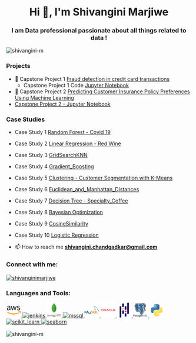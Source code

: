<h1 align="center">Hi 👋, I'm Shivangini Marjiwe</h1>
<h3 align="center">I am Data professional passionate about all things related to data !</h3>

<p align="left"> <img src="https://komarev.com/ghpvc/?username=shivangini-m&label=Profile%20views&color=0e75b6&style=flat" alt="shivangini-m" /> </p>


<h3>Projects</h3>

- 🔭 Capstone Project 1 [Fraud detection in credit card transactions](https://github.com/Shivangini-m/DataScienceGuidedCapstone/blob/master/Capstone2/CapstoneTwo%20Presentation.pdf)
   - Capstone Project 1 Code [Jupyter Notebook](https://github.com/Shivangini-m/DataScienceGuidedCapstone/blob/master/Capstone2/DataWranglingCaps-2.ipynb)
- 🔭 Capstone Project 2 [Predicting Customer Insurance Policy Preferences Using Machine Learning](https://github.com/Shivangini-m/DataScienceGuidedCapstone/blob/master/Capstone3_multiclass/Shivangini_FinalPresentation_Multiclass_Capstone3.pdf)
- [Capstone Project 2 - Jupyter Notebook](https://github.com/Shivangini-m/DataScienceGuidedCapstone/blob/master/Capstone3_multiclass/Capstone3_Multiclass.ipynb)

<h3>Case Studies</h3>

- Case Study 1 [Random Forest - Covid 19](https://github.com/Shivangini-m/DataScienceGuidedCapstone/blob/master/RandomForest%20Covid%20Case%20Study_06302020/RandomForest_casestudy_covid19.ipynb)
- Case Study 2 [Linear Regression - Red Wine](https://github.com/Shivangini-m/DataScienceGuidedCapstone/blob/master/11.4.1%20Case%20Study%20-%20Linear%20Regression/Springboard%20Regression%20Case%20Study%20-%20the%20Red%20Wine%20Dataset%20-%20Tier%203.ipynb)
- Case Study 3 [GridSearchKNN](https://github.com/Shivangini-m/DataScienceGuidedCapstone/blob/master/1600185186_GridSearchKNN_Case_Study/GridSearchKNN_Case_Study.ipynb)
- Case Study 4 [Gradient_Boosting](https://github.com/Shivangini-m/DataScienceGuidedCapstone/blob/master/1601612507_Gradient_Boosting_Case_Study_updated_10_01_2020/Gradient%20Boosting%20Case%20Study.ipynb)
- Case Study 5 [Clustering - Customer Segmentation with K-Means](https://github.com/Shivangini-m/DataScienceGuidedCapstone/blob/master/1602764303_Clustering_Case_Study_updated_10_15_2020/Clustering%20Case%20Study%20-%20Customer%20Segmentation%20with%20K-Means%20-%20Tier%203.ipynb)
- Case Study 6 [Euclidean_and_Manhattan_Distances](https://github.com/Shivangini-m/DataScienceGuidedCapstone/blob/master/1605005916_Euclidean_and_Manhattan_Distances_Case_Study_11102020/Euclidean_and_Manhattan_Distances_Case_Study.ipynb)
- Case Study 7 [Decision Tree - Specialty_Coffee](https://github.com/Shivangini-m/DataScienceGuidedCapstone/blob/master/1613148038_Springboard_Decision_Tree_Specialty_Coffee_Case_Study_28012021_2_/Springboard%20Decision%20Tree%20Specialty%20Coffee%20Case%20Study%20-%20Tier%203.ipynb)
- Case Study 8 [Bayesian Optimization](https://github.com/Shivangini-m/DataScienceGuidedCapstone/blob/master/18.2.6%20-%20Bayesian%20Optimization/Bayesian_optimization_case_study.ipynb)
- Case Study 9 [CosineSimilarity](https://github.com/Shivangini-m/DataScienceGuidedCapstone/blob/master/CosineSimilarityCaseStudy/Cosine_Similarity_Case_Study.ipynb)
- Case Study 10 [Logistic Regression ](https://github.com/Shivangini-m/DataScienceGuidedCapstone/blob/master/Logistic%20Regression%20Advanced%20Case%20Study%20-LU-%208_23/Logistic%20Regression%20Advanced%20Case%20Study.ipynb)
                

- 📫 How to reach me **shivangini.chandgadkar@gmail.com**

<h3 align="left">Connect with me:</h3>
<p align="left">
<a href="https://linkedin.com/in/shivanginimarjiwe" target="blank"><img align="center" src="https://raw.githubusercontent.com/rahuldkjain/github-profile-readme-generator/master/src/images/icons/Social/linked-in-alt.svg" alt="shivanginimarjiwe" height="30" width="40" /></a>
</p>

<h3 align="left">Languages and Tools:</h3>
<p align="left"> <a href="https://aws.amazon.com" target="_blank" rel="noreferrer"> <img src="https://raw.githubusercontent.com/devicons/devicon/master/icons/amazonwebservices/amazonwebservices-original-wordmark.svg" alt="aws" width="40" height="40"/> </a> <a href="https://www.jenkins.io" target="_blank" rel="noreferrer"> <img src="https://www.vectorlogo.zone/logos/jenkins/jenkins-icon.svg" alt="jenkins" width="40" height="40"/> </a> <a href="https://www.mongodb.com/" target="_blank" rel="noreferrer"> <img src="https://raw.githubusercontent.com/devicons/devicon/master/icons/mongodb/mongodb-original-wordmark.svg" alt="mongodb" width="40" height="40"/> </a> <a href="https://www.microsoft.com/en-us/sql-server" target="_blank" rel="noreferrer"> <img src="https://www.svgrepo.com/show/303229/microsoft-sql-server-logo.svg" alt="mssql" width="40" height="40"/> </a> <a href="https://www.mysql.com/" target="_blank" rel="noreferrer"> <img src="https://raw.githubusercontent.com/devicons/devicon/master/icons/mysql/mysql-original-wordmark.svg" alt="mysql" width="40" height="40"/> </a> <a href="https://www.oracle.com/" target="_blank" rel="noreferrer"> <img src="https://raw.githubusercontent.com/devicons/devicon/master/icons/oracle/oracle-original.svg" alt="oracle" width="40" height="40"/> </a> <a href="https://pandas.pydata.org/" target="_blank" rel="noreferrer"> <img src="https://raw.githubusercontent.com/devicons/devicon/2ae2a900d2f041da66e950e4d48052658d850630/icons/pandas/pandas-original.svg" alt="pandas" width="40" height="40"/> </a> <a href="https://www.postgresql.org" target="_blank" rel="noreferrer"> <img src="https://raw.githubusercontent.com/devicons/devicon/master/icons/postgresql/postgresql-original-wordmark.svg" alt="postgresql" width="40" height="40"/> </a> <a href="https://www.python.org" target="_blank" rel="noreferrer"> <img src="https://raw.githubusercontent.com/devicons/devicon/master/icons/python/python-original.svg" alt="python" width="40" height="40"/> </a> <a href="https://scikit-learn.org/" target="_blank" rel="noreferrer"> <img src="https://upload.wikimedia.org/wikipedia/commons/0/05/Scikit_learn_logo_small.svg" alt="scikit_learn" width="40" height="40"/> </a> <a href="https://seaborn.pydata.org/" target="_blank" rel="noreferrer"> <img src="https://seaborn.pydata.org/_images/logo-mark-lightbg.svg" alt="seaborn" width="40" height="40"/> </a> </p>
<p><img align="center" src="https://github-readme-stats.vercel.app/api/top-langs?username=shivangini-m&show_icons=true&locale=en&layout=compact" alt="shivangini-m" /></p>
